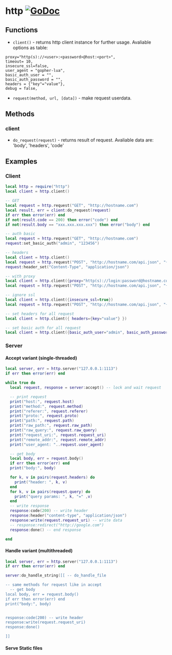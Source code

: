 # http [![GoDoc](https://godoc.org/github.com/vadv/gopher-lua-libs/http?status.svg)](https://godoc.org/github.com/vadv/gopher-lua-libs/http)

## Functions

- `client()` - returns http client instance for further usage. Avaliable options as table:
```
proxy="http(s)://<user>:<password>@host:<port>",
timeout= 10,
insecure_ssl=false,
user_agent = "gopher-lua",
basic_auth_user = "",
basic_auth_password = "",
headers = {"key"="value"},
debug = false,
```
- `request(method, url, [data])` - make request userdata.

## Methods
### client
- `do_request(request)` - returns result of request. Avaliable data are: 'body', 'headers', 'code'

## Examples

### Client

```lua
local http = require("http")
local client = http.client()

-- GET
local request = http.request("GET", "http://hostname.com")
local result, err = client:do_request(request)
if err then error(err) end
if not(result.code == 200) then error("code") end
if not(result.body == "xxx.xxx.xxx.xxx") then error("body") end

-- auth basic
local request = http.request("GET", "http://hostname.com")
request:set_basic_auth("admin", "123456")

-- headers
local client = http.client()
local request = http.request("POST", "http://hostname.com/api.json", "{}")
request:header_set("Content-Type", "application/json")

-- with proxy
local client = http.client({proxy="http(s)://login:password@hostname.com"})
local request = http.request("POST", "http://hostname.com/api.json", "{}")

-- ignore ssl
local client = http.client({insecure_ssl=true})
local request = http.request("POST", "http://hostname.com/api.json", "{}")

-- set headers for all request
local client = http.client({ headers={key="value"} })

-- set basic auth for all request
local client = http.client({basic_auth_user="admin", basic_auth_password="123456"})
```

### Server

#### Accept variant (single-threaded)

```lua
local server, err = http.server("127.0.0.1:1113")
if err then error(err) end

while true do
  local request, response = server:accept() -- lock and wait request

  -- print request
  print("host:", request.host)
  print("method:", request.method)
  print("referer:", request.referer)
  print("proto:", request.proto)
  print("path:", request.path)
  print("raw_path:", request.raw_path)
  print("raw_query:", request.raw_query)
  print("request_uri:", request.request_uri)
  print("remote_addr:", request.remote_addr)
  print("user_agent: "..request.user_agent)

  -- get body
  local body, err = request.body()
  if err then error(err) end
  print("body:", body)

  for k, v in pairs(request.headers) do
    print("header: ", k, v)
  end
  for k, v in pairs(request.query) do
    print("query params: ", k, "=" ,v)
  end
  -- write response
  response:code(200) -- write header
  response:header("content-type", "application/json")
  response:write(request.request_uri) -- write data
  -- response:redirect("http://google.com")
  response:done() -- end response

end
```

#### Handle variant (multithreaded)

```lua
local server, err = http.server("127.0.0.1:1113")
if err then error(err) end

server:do_handle_string([[ -- do_handle_file

-- same methods for request like in accept
  -- get body
local body, err = request.body()
if err then error(err) end
print("body:", body)


response:code(200) -- write header
response:write(request.request_uri)
response:done()

]]
```

#### Serve Static files

```lua

```